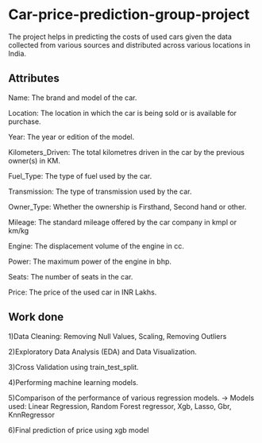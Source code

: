 # Car-price-prediction-group-project
The project helps in predicting the costs of used cars given the data collected from various sources and distributed across various locations in India.

## Attributes 
Name: The brand and model of the car.

Location: The location in which the car is being sold or is available for purchase.

Year: The year or edition of the model.

Kilometers_Driven: The total kilometres driven in the car by the previous owner(s) in KM.

Fuel_Type: The type of fuel used by the car.

Transmission: The type of transmission used by the car.

Owner_Type: Whether the ownership is Firsthand, Second hand or other.

Mileage: The standard mileage offered by the car company in kmpl or km/kg

Engine: The displacement volume of the engine in cc.

Power: The maximum power of the engine in bhp.

Seats: The number of seats in the car.

Price: The price of the used car in INR Lakhs.


## Work done

1)Data Cleaning: 
Removing Null Values,
Scaling,
Removing Outliers

2)Exploratory Data Analysis (EDA) and Data Visualization.


3)Cross Validation using train_test_split.


4)Performing machine learning models.


5)Comparison of the performance of  various regression models.
-> Models used:
Linear Regression,
Random Forest regressor,
Xgb,
Lasso,
Gbr,
KnnRegressor


6)Final prediction of price using xgb model
